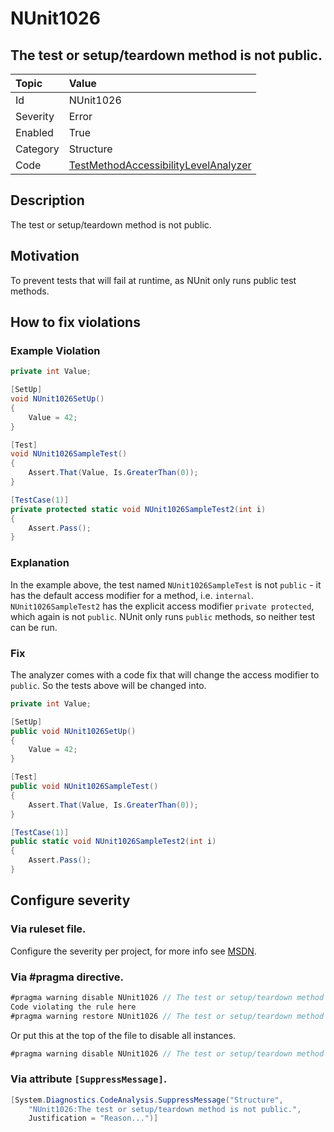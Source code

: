# NUnit1026

## The test or setup/teardown method is not public.

| Topic    | Value
| :--      | :--
| Id       | NUnit1026
| Severity | Error
| Enabled  | True
| Category | Structure
| Code     | [TestMethodAccessibilityLevelAnalyzer](https://github.com/nunit/nunit.analyzers/blob/master/src/nunit.analyzers/TestMethodAccessibilityLevel/TestMethodAccessibilityLevelAnalyzer.cs)

## Description

The test or setup/teardown method is not public.

## Motivation

To prevent tests that will fail at runtime, as NUnit only runs public test methods.

## How to fix violations

### Example Violation

```csharp
private int Value;

[SetUp]
void NUnit1026SetUp()
{
    Value = 42;
}

[Test]
void NUnit1026SampleTest()
{
    Assert.That(Value, Is.GreaterThan(0));
}

[TestCase(1)]
private protected static void NUnit1026SampleTest2(int i)
{
    Assert.Pass();
}
```

### Explanation

In the example above, the test named `NUnit1026SampleTest` is not `public` - it has the default access modifier for a method, i.e. `internal`.
`NUnit1026SampleTest2` has the explicit access modifier `private protected`, which again is not `public`.
NUnit only runs `public` methods, so neither test can be run.

### Fix

The analyzer comes with a code fix that will change the access modifier to `public`. So the tests above will be changed into.

```csharp
private int Value;

[SetUp]
public void NUnit1026SetUp()
{
    Value = 42;
}

[Test]
public void NUnit1026SampleTest()
{
    Assert.That(Value, Is.GreaterThan(0));
}

[TestCase(1)]
public static void NUnit1026SampleTest2(int i)
{
    Assert.Pass();
}
```

<!-- start generated config severity -->
## Configure severity

### Via ruleset file.

Configure the severity per project, for more info see [MSDN](https://msdn.microsoft.com/en-us/library/dd264949.aspx).

### Via #pragma directive.

```csharp
#pragma warning disable NUnit1026 // The test or setup/teardown method is not public.
Code violating the rule here
#pragma warning restore NUnit1026 // The test or setup/teardown method is not public.
```

Or put this at the top of the file to disable all instances.

```csharp
#pragma warning disable NUnit1026 // The test or setup/teardown method is not public.
```

### Via attribute `[SuppressMessage]`.

```csharp
[System.Diagnostics.CodeAnalysis.SuppressMessage("Structure",
    "NUnit1026:The test or setup/teardown method is not public.",
    Justification = "Reason...")]
```
<!-- end generated config severity -->
